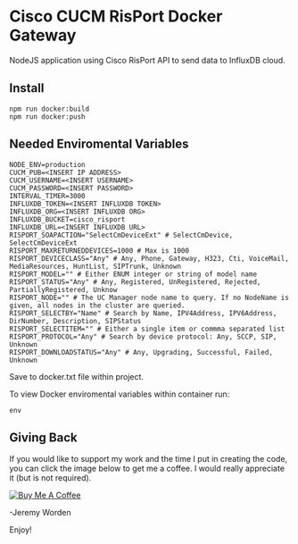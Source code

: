 # Cisco CUCM RisPort Docker Gateway

NodeJS application using Cisco RisPort API to send data to InfluxDB cloud.

## Install

```node
npm run docker:build
npm run docker:push
```

## Needed Enviromental Variables

```node
NODE_ENV=production
CUCM_PUB=<INSERT IP ADDRESS>
CUCM_USERNAME=<INSERT USERNAME>
CUCM_PASSWORD=<INSERT PASSWORD>
INTERVAL_TIMER=3000
INFLUXDB_TOKEN=<INSERT INFLUXDB TOKEN>
INFLUXDB_ORG=<INSERT INFLUXDB ORG>
INFLUXDB_BUCKET=cisco_risport
INFLUXDB_URL=<INSERT INFLUXDB URL>
RISPORT_SOAPACTION="SelectCmDeviceExt" # SelectCmDevice, SelectCmDeviceExt
RISPORT_MAXRETURNEDDEVICES=1000 # Max is 1000
RISPORT_DEVICECLASS="Any" # Any, Phone, Gateway, H323, Cti, VoiceMail, MediaResources, HuntList, SIPTrunk, Unknown
RISPORT_MODEL="" # Either ENUM integer or string of model name
RISPORT_STATUS="Any" # Any, Registered, UnRegistered, Rejected, PartiallyRegistered, Unknow
RISPORT_NODE="" # The UC Manager node name to query. If no NodeName is given, all nodes in the cluster are queried.
RISPORT_SELECTBY="Name" # Search by Name, IPV4Address, IPV6Address, DirNumber, Description, SIPStatus
RISPORT_SELECTITEM="" # Either a single item or commma separated list
RISPORT_PROTOCOL="Any" # Search by device protocol: Any, SCCP, SIP, Unknown
RISPORT_DOWNLOADSTATUS="Any" # Any, Upgrading, Successful, Failed, Unknown
```

Save to docker.txt file within project.

To view Docker enviromental variables within container run:

```linux
env
```

## Giving Back

If you would like to support my work and the time I put in creating the code, you can click the image below to get me a coffee. I would really appreciate it (but is not required).

[![Buy Me A Coffee](https://www.buymeacoffee.com/assets/img/custom_images/black_img.png)](https://www.buymeacoffee.com/automatebldrs)

-Jeremy Worden

Enjoy!

